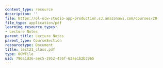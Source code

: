 ```yaml
---
content_type: resource
description: ''
file: https://ol-ocw-studio-app-production.s3.amazonaws.com/courses/20-462j-molecular-principles-of-biomaterials-spring-2006/796a1d36aec53952456f63ae1b2b3965_lect21_class.pdf
file_type: application/pdf
learning_resource_types:
- Lecture Notes
parent_title: Lecture Notes
parent_type: CourseSection
resourcetype: Document
title: lect21_class.pdf
type: OCWFile
uid: 796a1d36-aec5-3952-456f-63ae1b2b3965
---
```

